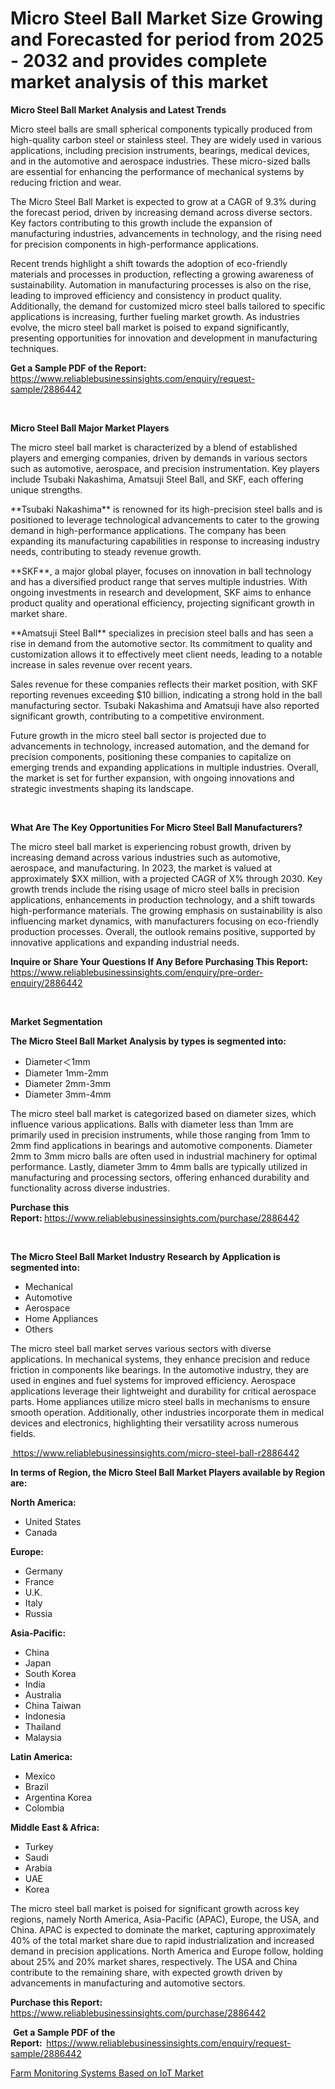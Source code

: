 <p><h1>Micro Steel Ball Market Size Growing and Forecasted for period from 2025 - 2032 and provides complete market analysis of this market</h1></p><p><strong>Micro Steel Ball Market Analysis and Latest Trends</strong></p>
<p><p>Micro steel balls are small spherical components typically produced from high-quality carbon steel or stainless steel. They are widely used in various applications, including precision instruments, bearings, medical devices, and in the automotive and aerospace industries. These micro-sized balls are essential for enhancing the performance of mechanical systems by reducing friction and wear.</p><p>The Micro Steel Ball Market is expected to grow at a CAGR of 9.3% during the forecast period, driven by increasing demand across diverse sectors. Key factors contributing to this growth include the expansion of manufacturing industries, advancements in technology, and the rising need for precision components in high-performance applications. </p><p>Recent trends highlight a shift towards the adoption of eco-friendly materials and processes in production, reflecting a growing awareness of sustainability. Automation in manufacturing processes is also on the rise, leading to improved efficiency and consistency in product quality. Additionally, the demand for customized micro steel balls tailored to specific applications is increasing, further fueling market growth. As industries evolve, the micro steel ball market is poised to expand significantly, presenting opportunities for innovation and development in manufacturing techniques.</p></p>
<p><strong>Get a Sample PDF of the Report:&nbsp;</strong> <a href="https://www.reliablebusinessinsights.com/enquiry/request-sample/2886442?utm_campaign=2318&utm_medium=2&utm_source=Github&utm_content=ia&utm_term=13032025&utm_id=micro-steel-ball">https://www.reliablebusinessinsights.com/enquiry/request-sample/2886442</a></p>
<p>&nbsp;</p>
<p><strong>Micro Steel Ball Major Market Players</strong></p>
<p><p>The micro steel ball market is characterized by a blend of established players and emerging companies, driven by demands in various sectors such as automotive, aerospace, and precision instrumentation. Key players include Tsubaki Nakashima, Amatsuji Steel Ball, and SKF, each offering unique strengths.</p><p>**Tsubaki Nakashima** is renowned for its high-precision steel balls and is positioned to leverage technological advancements to cater to the growing demand in high-performance applications. The company has been expanding its manufacturing capabilities in response to increasing industry needs, contributing to steady revenue growth.</p><p>**SKF**, a major global player, focuses on innovation in ball technology and has a diversified product range that serves multiple industries. With ongoing investments in research and development, SKF aims to enhance product quality and operational efficiency, projecting significant growth in market share.</p><p>**Amatsuji Steel Ball** specializes in precision steel balls and has seen a rise in demand from the automotive sector. Its commitment to quality and customization allows it to effectively meet client needs, leading to a notable increase in sales revenue over recent years.</p><p>Sales revenue for these companies reflects their market position, with SKF reporting revenues exceeding $10 billion, indicating a strong hold in the ball manufacturing sector. Tsubaki Nakashima and Amatsuji have also reported significant growth, contributing to a competitive environment. </p><p>Future growth in the micro steel ball sector is projected due to advancements in technology, increased automation, and the demand for precision components, positioning these companies to capitalize on emerging trends and expanding applications in multiple industries. Overall, the market is set for further expansion, with ongoing innovations and strategic investments shaping its landscape.</p></p>
<p>&nbsp;</p>
<p><strong>What Are The Key Opportunities For Micro Steel Ball Manufacturers?</strong></p>
<p><p>The micro steel ball market is experiencing robust growth, driven by increasing demand across various industries such as automotive, aerospace, and manufacturing. In 2023, the market is valued at approximately $XX million, with a projected CAGR of X% through 2030. Key growth trends include the rising usage of micro steel balls in precision applications, enhancements in production technology, and a shift towards high-performance materials. The growing emphasis on sustainability is also influencing market dynamics, with manufacturers focusing on eco-friendly production processes. Overall, the outlook remains positive, supported by innovative applications and expanding industrial needs.</p></p>
<p><strong>Inquire or Share Your Questions If Any Before Purchasing This Report:</strong> <a href="https://www.reliablebusinessinsights.com/enquiry/pre-order-enquiry/2886442?utm_campaign=2318&utm_medium=2&utm_source=Github&utm_content=ia&utm_term=13032025&utm_id=micro-steel-ball">https://www.reliablebusinessinsights.com/enquiry/pre-order-enquiry/2886442</a></p>
<p>&nbsp;</p>
<p><strong>Market Segmentation</strong></p>
<p><strong>The Micro Steel Ball Market Analysis by types is segmented into:</strong></p>
<p><ul><li>Diameter＜1mm</li><li>Diameter 1mm-2mm</li><li>Diameter 2mm-3mm</li><li>Diameter 3mm-4mm</li></ul></p>
<p><p>The micro steel ball market is categorized based on diameter sizes, which influence various applications. Balls with diameter less than 1mm are primarily used in precision instruments, while those ranging from 1mm to 2mm find applications in bearings and automotive components. Diameter 2mm to 3mm micro balls are often used in industrial machinery for optimal performance. Lastly, diameter 3mm to 4mm balls are typically utilized in manufacturing and processing sectors, offering enhanced durability and functionality across diverse industries.</p></p>
<p><strong>Purchase this Report:&nbsp;</strong><a href="https://www.reliablebusinessinsights.com/purchase/2886442?utm_campaign=2318&utm_medium=2&utm_source=Github&utm_content=ia&utm_term=13032025&utm_id=micro-steel-ball">https://www.reliablebusinessinsights.com/purchase/2886442</a></p>
<p>&nbsp;</p>
<p><strong>The Micro Steel Ball Market Industry Research by Application is segmented into:</strong></p>
<p><ul><li>Mechanical</li><li>Automotive</li><li>Aerospace</li><li>Home Appliances</li><li>Others</li></ul></p>
<p><p>The micro steel ball market serves various sectors with diverse applications. In mechanical systems, they enhance precision and reduce friction in components like bearings. In the automotive industry, they are used in engines and fuel systems for improved efficiency. Aerospace applications leverage their lightweight and durability for critical aerospace parts. Home appliances utilize micro steel balls in mechanisms to ensure smooth operation. Additionally, other industries incorporate them in medical devices and electronics, highlighting their versatility across numerous fields.</p></p>
<p><a href="https://www.reliablebusinessinsights.com/micro-steel-ball-r2886442?utm_campaign=2318&utm_medium=2&utm_source=Github&utm_content=ia&utm_term=13032025&utm_id=micro-steel-ball">&nbsp;https://www.reliablebusinessinsights.com/micro-steel-ball-r2886442</a></p>
<p><strong>In terms of Region, the Micro Steel Ball Market Players available by Region are:</strong></p>
<p>
    <p> <strong> North America: </strong>
        <ul>
            <li>United States</li>
            <li>Canada</li>
        </ul>
        </p> 
    <p> <strong> Europe: </strong>
        <ul>
            <li>Germany</li>
            <li>France</li>
            <li>U.K.</li>
            <li>Italy</li>
            <li>Russia</li>
        </ul>
        </p> 
    <p> <strong> Asia-Pacific: </strong>
        <ul>
            <li>China</li>
            <li>Japan</li>
            <li>South Korea</li>
            <li>India</li>
            <li>Australia</li>
            <li>China Taiwan</li>
            <li>Indonesia</li>
            <li>Thailand</li>
            <li>Malaysia</li>
        </ul>
        </p> 
    <p> <strong> Latin America: </strong>
        <ul>
            <li>Mexico</li>
            <li>Brazil</li>
            <li>Argentina Korea</li>
            <li>Colombia</li>
        </ul>
        </p> 
    <p> <strong> Middle East & Africa: </strong>
        <ul>
            <li>Turkey</li>
            <li>Saudi</li>
            <li>Arabia</li>
            <li>UAE</li>
            <li>Korea</li>
        </ul>
    </p>
    </p>
<p><p>The micro steel ball market is poised for significant growth across key regions, namely North America, Asia-Pacific (APAC), Europe, the USA, and China. APAC is expected to dominate the market, capturing approximately 40% of the total market share due to rapid industrialization and increased demand in precision applications. North America and Europe follow, holding about 25% and 20% market shares, respectively. The USA and China contribute to the remaining share, with expected growth driven by advancements in manufacturing and automotive sectors.</p></p>
<p><strong>Purchase this Report: </strong><a href="https://www.reliablebusinessinsights.com/purchase/2886442?utm_campaign=2318&utm_medium=2&utm_source=Github&utm_content=ia&utm_term=13032025&utm_id=micro-steel-ball">https://www.reliablebusinessinsights.com/purchase/2886442</a></p>
<p>&nbsp;<strong>Get a Sample PDF of the Report:&nbsp;&nbsp;</strong><a href="https://www.reliablebusinessinsights.com/enquiry/request-sample/2886442?utm_campaign=2318&utm_medium=2&utm_source=Github&utm_content=ia&utm_term=13032025&utm_id=micro-steel-ball">https://www.reliablebusinessinsights.com/enquiry/request-sample/2886442</a></p>
<p><strong></strong></p>
<p><p><a href="https://github.com/AlisaRowe24/Market-Research-Report-List-1/blob/main/farm-monitoring-systems-based-on-iot-market.md?utm_campaign=2318&utm_medium=2&utm_source=Github&utm_content=ia&utm_term=13032025&utm_id=micro-steel-ball">Farm Monitoring Systems Based on IoT Market</a></p></p>